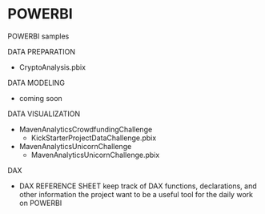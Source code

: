 # POWERBI

POWERBI samples

DATA PREPARATION
- CryptoAnalysis.pbix

DATA MODELING
- coming soon

DATA VISUALIZATION
- MavenAnalyticsCrowdfundingChallenge
	- KickStarterProjectDataChallenge.pbix
- MavenAnalyticsUnicornChallenge
	- MavenAnalyticsUnicornChallenge.pbix

DAX
- DAX REFERENCE SHEET keep track of DAX functions, declarations, and other information the project want to be a useful tool for the daily work on POWERBI
 
